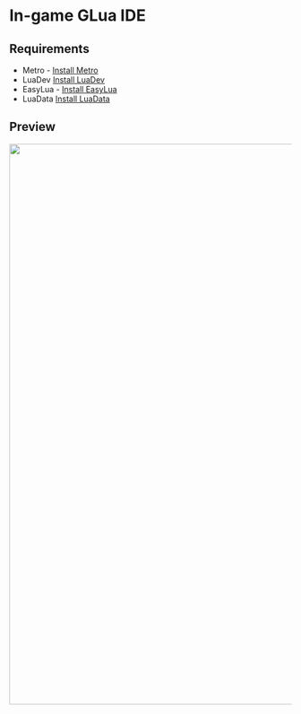 # In-game GLua IDE

## Requirements

* Metro - [Install Metro](https://github.com/Capster/Metro/releases)
* LuaDev [Install LuaDev](https://github.com/CapsAdmin/fast_addons/blob/master/lua/fast_addons/luadev.lua)
* EasyLua - [Install EasyLua](https://github.com/CapsAdmin/fast_addons/blob/master/lua/helpers/easylua.lua)
* LuaData [Install LuaData](https://github.com/CapsAdmin/fast_addons/blob/master/lua/helpers/luadata.lua)

## Preview

<img src="https://dl.dropboxusercontent.com/sh/bo9viwq9c0w5h8o/AAB8ew6NQdum7q1D0sTHZNpKa/ss%20(2014-05-20%20at%2004.46.24).png?token_hash=AAFmoTPClA9AMmG-nHs96i3WO42pvwyWRWVuE8PrLxRx4g&expiry=1400594387" width="1000">
